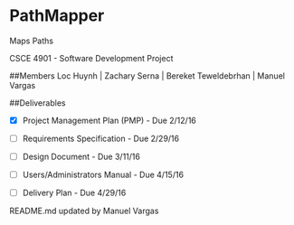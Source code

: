 # PathMapper
Maps Paths


CSCE 4901 - Software Development Project


##Members
Loc Huynh | Zachary Serna | Bereket Teweldebrhan | Manuel Vargas 

##Deliverables

- [x] Project Management Plan (PMP) - Due 2/12/16
- [ ] Requirements Specification - Due 2/29/16
- [ ] Design Document - Due 3/11/16
- [ ] Users/Administrators Manual - Due 4/15/16
- [ ] Delivery Plan - Due 4/29/16



README.md updated by Manuel Vargas
